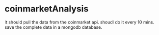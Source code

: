 
# coinmarketAnalysis

It should pull the data from the coinmarket api.
shoudl do it every 10 mins.
save the complete data in a mongodb database.

